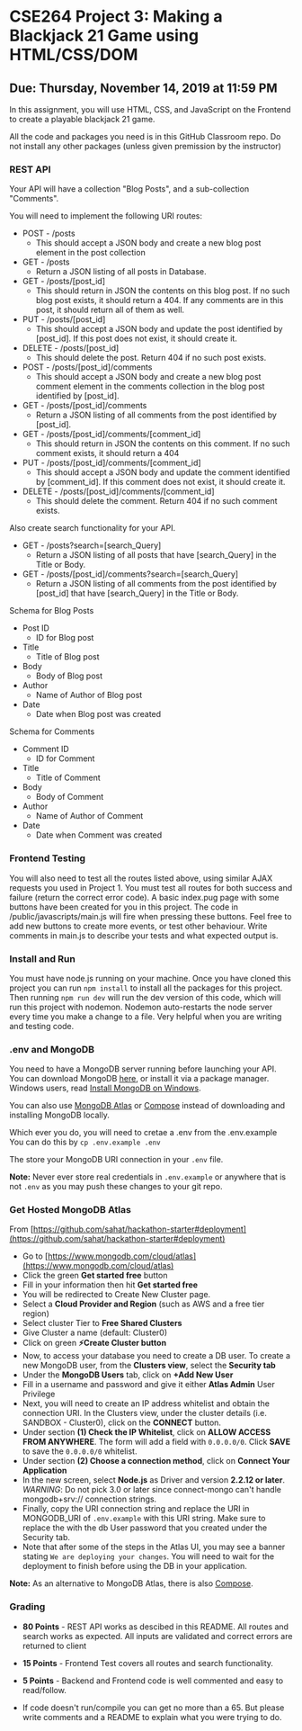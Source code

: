 # CSE264 Project 3: Making a Blackjack 21 Game using HTML/CSS/DOM
## Due: Thursday, November 14, 2019 at 11:59 PM

In this assignment, you will use HTML, CSS, and JavaScript on the Frontend to create a playable blackjack 21 game.

All the code and packages you need is in this GitHub Classroom repo. Do not install any other packages (unless given premission by the instructor)

### REST API
Your API will have a collection "Blog Posts", and a sub-collection "Comments".

You will need to implement the following URI routes:

* POST - /posts
  * This should accept a JSON body and create a new blog post element in the post collection
* GET - /posts
  * Return a JSON listing of all posts in Database.
* GET - /posts/[post_id]
  * This should return in JSON the contents on this blog post. If no such blog post exists, it should return a 404. If any comments are in this post, it should return all of them as well.
* PUT - /posts/[post_id]
  * This should accept a JSON body and update the post identified by [post_id]. If this post does not exist, it should create it.
* DELETE - /posts/[post_id]
  * This should delete the post. Return 404 if no such post exists.
* POST - /posts/[post_id]/comments
  * This should accept a JSON body and create a new blog post comment element in the comments collection in the blog post identified by [post_id].
* GET - /posts/[post_id]/comments
  * Return a JSON listing of all comments from the post identified by [post_id].
* GET - /posts/[post_id]/comments/[comment_id]
  * This should return in JSON the contents on this comment. If no such comment exists, it should return a 404
* PUT - /posts/[post_id]/comments/[comment_id]
  * This should accept a JSON body and update the comment identified by [comment_id]. If this comment does not exist, it should create it.
* DELETE - /posts/[post_id]/comments/[comment_id]
  * This should delete the comment. Return 404 if no such comment exists.

Also create search functionality for your API.
* GET - /posts?search=[search_Query]
  * Return a JSON listing of all posts that have [search_Query] in the Title or Body.
* GET - /posts/[post_id]/comments?search=[search_Query]
  * Return a JSON listing of all comments from the post identified by [post_id] that have [search_Query] in the Title or Body.

Schema for Blog Posts
* Post ID
  * ID for Blog post
* Title
  * Title of Blog post
* Body
  * Body of Blog post
* Author
  * Name of Author of Blog post
* Date
  * Date when Blog post was created

Schema for Comments
* Comment ID
  * ID for Comment
* Title
  * Title of Comment
* Body
  * Body of Comment
* Author
  * Name of Author of Comment
* Date
  * Date when Comment was created

### Frontend Testing
You will also need to test all the routes listed above, using similar AJAX requests you used in Project 1. You must test all routes for both success and failure (return the correct error code). A basic index.pug page with some buttons have been created for you in this project. The code in /public/javascripts/main.js will fire when pressing these buttons. Feel free to add new buttons to create more events, or test other behaviour. Write comments in main.js to describe your tests and what expected output is. 

### Install and Run
You must have node.js running on your machine. Once you have cloned this project you can run `npm install` to install all the packages for this project. Then running `npm run dev` will run the dev version of this code, which will run this project with nodemon. Nodemon auto-restarts the node server every time you make a change to a file. Very helpful when you are writing and testing code.

### .env and MongoDB
You need to have a MongoDB server running before launching your API. You can
download MongoDB [here](https://www.mongodb.com/download-center/community), or install it via a package manager.
Windows users, read [Install MongoDB on Windows](https://docs.mongodb.org/manual/tutorial/install-mongodb-on-windows/).

You can also use
[MongoDB Atlas](https://www.mongodb.com/cloud/atlas) or [Compose](https://www.compose.io/) instead of downloading and installing MongoDB locally. 

Which ever you do, you will need to cretae a .env from the .env.example 
You can do this by `cp .env.example .env`

The store your MongoDB URI connection in your  `.env` file.

**Note:** Never ever store real credentials in `.env.example` or anywhere that is not `.env` as you may push these changes to your git repo.

### Get Hosted MongoDB Atlas

From [https://github.com/sahat/hackathon-starter#deployment](https://github.com/sahat/hackathon-starter#deployment)

- Go to [https://www.mongodb.com/cloud/atlas](https://www.mongodb.com/cloud/atlas)
- Click the green **Get started free** button
- Fill in your information then hit **Get started free**
- You will be redirected to Create New Cluster page.
- Select a **Cloud Provider and Region** (such as AWS and a free tier region)
- Select cluster Tier to **Free Shared Clusters**
- Give Cluster a name (default: Cluster0)
- Click on green **:zap:Create Cluster button**
- Now, to access your database you need to create a DB user. To create a new MongoDB user, from the **Clusters view**, select the **Security tab**
- Under the **MongoDB Users** tab, click on **+Add New User**
- Fill in a username and password and give it either **Atlas Admin** User Privilege
- Next, you will need to create an IP address whitelist and obtain the connection URI.  In the Clusters view, under the cluster details (i.e. SANDBOX - Cluster0), click on the **CONNECT** button.
- Under section **(1) Check the IP Whitelist**, click on **ALLOW ACCESS FROM ANYWHERE**. The form will add a field with `0.0.0.0/0`.  Click **SAVE** to save the `0.0.0.0/0` whitelist.
- Under section **(2) Choose a connection method**, click on **Connect Your Application**
- In the new screen, select **Node.js** as Driver and version **2.2.12 or later**. _*WARNING*_: Do not pick 3.0 or later since connect-mongo can't handle mongodb+srv:// connection strings.
- Finally, copy the URI connection string and replace the URI in MONGODB_URI of `.env.example` with this URI string.  Make sure to replace the <PASSWORD> with the db User password that you created under the Security tab.
- Note that after some of the steps in the Atlas UI, you may see a banner stating `We are deploying your changes`.  You will need to wait for the deployment to finish before using the DB in your application.


**Note:** As an alternative to MongoDB Atlas, there is also [Compose](https://www.compose.io/).

### Grading
* **80 Points** - REST API works as descibed in this README. All routes and search works as expected. All inputs are validated and correct errors are returned to client
* **15 Points** - Frontend Test covers all routes and search functionality.
* **5 Points** - Backend and Frontend code is well commented and easy to read/follow.

* If code doesn't run/compile you can get no more than a 65. But please write comments and a README to explain what you were trying to do. 


